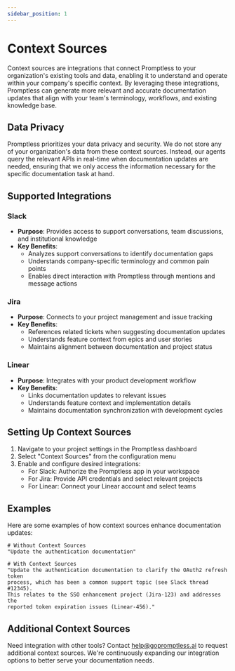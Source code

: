 ```yaml
---
sidebar_position: 1
---
```


# Context Sources

Context sources are integrations that connect Promptless to your organization's existing tools and data, enabling it to understand and operate within your company's specific context. By leveraging these integrations, Promptless can generate more relevant and accurate documentation updates that align with your team's terminology, workflows, and existing knowledge base.

## Data Privacy

Promptless prioritizes your data privacy and security. We do not store any of your organization's data from these context sources. Instead, our agents query the relevant APIs in real-time when documentation updates are needed, ensuring that we only access the information necessary for the specific documentation task at hand.

## Supported Integrations

### Slack
- **Purpose**: Provides access to support conversations, team discussions, and institutional knowledge
- **Key Benefits**:
  - Analyzes support conversations to identify documentation gaps
  - Understands company-specific terminology and common pain points
  - Enables direct interaction with Promptless through mentions and message actions

### Jira
- **Purpose**: Connects to your project management and issue tracking
- **Key Benefits**:
  - References related tickets when suggesting documentation updates
  - Understands feature context from epics and user stories
  - Maintains alignment between documentation and project status

### Linear
- **Purpose**: Integrates with your product development workflow
- **Key Benefits**:
  - Links documentation updates to relevant issues
  - Understands feature context and implementation details
  - Maintains documentation synchronization with development cycles

## Setting Up Context Sources

1. Navigate to your project settings in the Promptless dashboard
2. Select "Context Sources" from the configuration menu
3. Enable and configure desired integrations:
   - For Slack: Authorize the Promptless app in your workspace
   - For Jira: Provide API credentials and select relevant projects
   - For Linear: Connect your Linear account and select teams

## Examples

Here are some examples of how context sources enhance documentation updates:

```
# Without Context Sources
"Update the authentication documentation"

# With Context Sources
"Update the authentication documentation to clarify the OAuth2 refresh token 
process, which has been a common support topic (see Slack thread #12345). 
This relates to the SSO enhancement project (Jira-123) and addresses the 
reported token expiration issues (Linear-456)."
```

## Additional Context Sources

Need integration with other tools? Contact [help@gopromptless.ai](mailto:help@gopromptless.ai) to request additional context sources. We're continuously expanding our integration options to better serve your documentation needs.